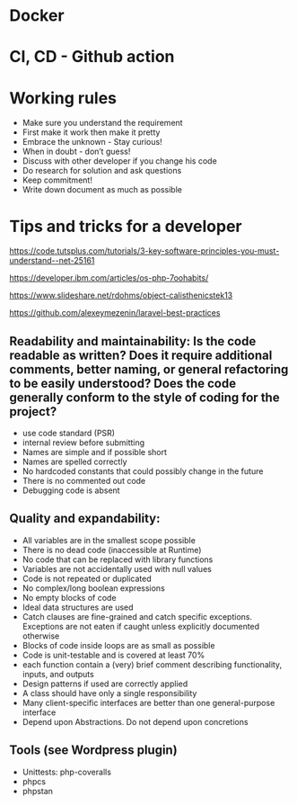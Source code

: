 # Docker

# CI, CD - Github action

# Working rules

- Make sure you understand the requirement
- First make it work then make it pretty
- Embrace the unknown - Stay curious!
- When in doubt - don’t guess!
- Discuss with other developer if you change his code
- Do research for solution and ask questions
- Keep commitment!
- Write down document as much as possible

# Tips and tricks for a developer

https://code.tutsplus.com/tutorials/3-key-software-principles-you-must-understand--net-25161

https://developer.ibm.com/articles/os-php-7oohabits/

https://www.slideshare.net/rdohms/object-calisthenicstek13

https://github.com/alexeymezenin/laravel-best-practices

## Readability and maintainability: Is the code readable as written?  Does it require additional comments, better naming, or general refactoring to be easily understood?  Does the code generally conform to the style of coding for the project?
 - use code standard (PSR)
 - internal review before submitting
 - Names are simple and if possible short
 - Names are spelled correctly
 - No hardcoded constants that could possibly change in the future
 - There is no commented out code
 - Debugging code is absent
 
 
## Quality and expandability:
 - All variables are in the smallest scope possible
 - There is no dead code (inaccessible at Runtime)
 - No code that can be replaced with library functions
 - Variables are not accidentally used with null values
 - Code is not repeated or duplicated
 - No complex/long boolean expressions
 - No empty blocks of code
 - Ideal data structures are used
 - Catch clauses are fine-grained and catch specific exceptions. Exceptions are not eaten if caught unless explicitly documented otherwise
 - Blocks of code inside loops are as small as possible
 - Code is unit-testable and is covered at least 70%
 - each function contain a (very) brief comment describing functionality, inputs, and outputs
 - Design patterns if used are correctly applied
 - A class should have only a single responsibility
 - Many client-specific interfaces are better than one general-purpose interface
 - Depend upon Abstractions. Do not depend upon concretions

## Tools (see Wordpress plugin)
 - Unittests: php-coveralls
 - phpcs
 - phpstan

